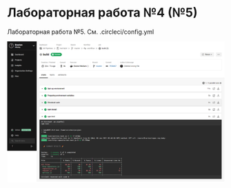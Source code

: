 # Лабораторная работа №4 (№5)

Лабораторная работа №5. См. .circleci/config.yml

![CircleCI Screenshot](circleci.png "Результат работы CI")
